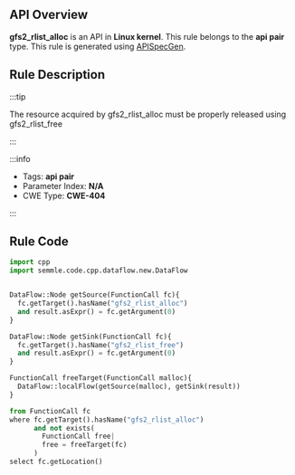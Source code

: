 ---
---


## API Overview
**gfs2_rlist_alloc** is an API in **Linux kernel**. This rule belongs to the **api pair** type. This rule is generated using [APISpecGen](../../tools/APISpecGen).
## Rule Description

:::tip

The resource acquired by gfs2_rlist_alloc must be properly released using gfs2_rlist_free

:::

:::info

- Tags: **api pair**
- Parameter Index: **N/A**
- CWE Type: **CWE-404**

:::

## Rule Code
```python
import cpp
import semmle.code.cpp.dataflow.new.DataFlow


DataFlow::Node getSource(FunctionCall fc){
  fc.getTarget().hasName("gfs2_rlist_alloc")
  and result.asExpr() = fc.getArgument(0)
}

DataFlow::Node getSink(FunctionCall fc){
  fc.getTarget().hasName("gfs2_rlist_free")
  and result.asExpr() = fc.getArgument(0)
}

FunctionCall freeTarget(FunctionCall malloc){
  DataFlow::localFlow(getSource(malloc), getSink(result))
}

from FunctionCall fc
where fc.getTarget().hasName("gfs2_rlist_alloc")
      and not exists(
        FunctionCall free| 
        free = freeTarget(fc)
      )
select fc.getLocation()

    
```